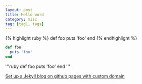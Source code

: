 ```yaml
---
layout: post
title: Hello word
category: misc
tag: [tag1, tags]
---
```




{% highlight ruby %}
def foo
  puts 'foo'
end
{% endhighlight %}


```ruby
def foo
  puts 'foo'
end
```

'''ruby
def foo
  puts 'foo'
end
'''


[Set up a Jekyll blog on github pages with custom domain](http://c13s.jiao.me/software/2013/12/01/set-up-jekyll-blog-on-github-pages.html)
